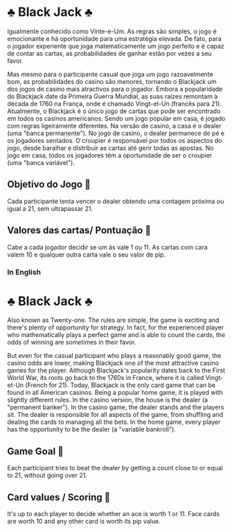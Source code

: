 # :clubs: Black Jack :clubs:
Igualmente conhecido como Vinte-e-Um. As regras são simples, o jogo é emocionante e há oportunidade para uma estratégia elevada. De fato, para o jogador experiente que joga matematicamente um jogo perfeito e é capaz de contar as cartas, as probabilidades de ganhar estão por vezes a seu favor.

Mas mesmo para o participante casual que joga um jogo razoavelmente bom, as probabilidades do casino são menores, tornando o Blackjack um dos jogos de casino mais atractivos para o jogador. Embora a popularidade do Blackjack date da Primeira Guerra Mundial, as suas raízes remontam à década de 1760 na França, onde é chamado Vingt-et-Un (francês para 21). Atualmente, o Blackjack é o único jogo de cartas que pode ser encontrado em todos os casinos americanos. Sendo um jogo popular em casa, é jogado com regras ligeiramente diferentes. Na versão de casino, a casa é o dealer (uma "banca permanente"). No jogo de casino, o dealer permanece de pé e os jogadores sentados. O croupier é responsável por todos os aspectos do jogo, desde baralhar e distribuir as cartas até gerir todas as apostas. No jogo em casa, todos os jogadores têm a oportunidade de ser o croupier (uma "banca variável").

## Objetivo do Jogo :game_die:
Cada participante tenta vencer o dealer obtendo uma contagem próxima ou igual a 21, sem ultrapassar 21.

## Valores das cartas/ Pontuação :dart:
Cabe a cada jogador decidir se um ás vale 1 ou 11. As cartas com cara valem 10 e qualquer outra carta vale o seu valor de pip.

### In English

# :clubs: Black Jack :clubs:
Also known as Twenty-one. The rules are simple, the game is exciting and there's plenty of opportunity for strategy. In fact, for the experienced player who mathematically plays a perfect game and is able to count the cards, the odds of winning are sometimes in their favor.

But even for the casual participant who plays a reasonably good game, the casino odds are lower, making Blackjack one of the most attractive casino games for the player. Although Blackjack's popularity dates back to the First World War, its roots go back to the 1760s in France, where it is called Vingt-et-Un (French for 21). Today, Blackjack is the only card game that can be found in all American casinos. Being a popular home game, it is played with slightly different rules. In the casino version, the house is the dealer (a "permanent banker"). In the casino game, the dealer stands and the players sit. The dealer is responsible for all aspects of the game, from shuffling and dealing the cards to managing all the bets. In the home game, every player has the opportunity to be the dealer (a "variable bankroll").

## Game Goal :game_die:
Each participant tries to beat the dealer by getting a count close to or equal to 21, without going over 21.

## Card values / Scoring :dart:
It's up to each player to decide whether an ace is worth 1 or 11. Face cards are worth 10 and any other card is worth its pip value.